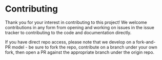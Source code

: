 # Contributing

Thank you for your interest in contributing to this project! We welcome contributions in any form from opening and working on issues in the issue tracker to contributing to the code and documentation directly.

If you have direct repo access, please note that we develop on a fork-and-PR model - be sure to fork the repo, contribute on a branch under your own fork, then open a PR against the appropriate branch under the origin repo. 

